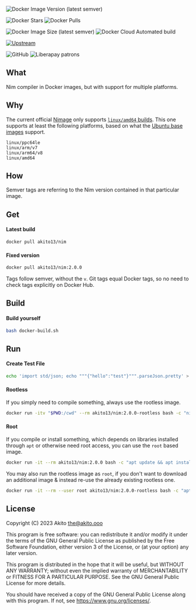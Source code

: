 ![Docker Image Version (latest semver)](https://img.shields.io/docker/v/akito13/nim?style=plastic)

![Docker Stars](https://img.shields.io/docker/stars/akito13/nim?style=plastic)
![Docker Pulls](https://img.shields.io/docker/pulls/akito13/nim?style=plastic)

![Docker Image Size (latest semver)](https://img.shields.io/docker/image-size/akito13/nim?style=plastic)
![Docker Cloud Automated build](https://img.shields.io/docker/cloud/automated/akito13/nim?style=plastic)

[![Upstream](https://img.shields.io/badge/upstream-project-yellow?style=plastic)](https://github.com/nim-lang/Nim)

![GitHub](https://img.shields.io/github/license/theAkito/docker-nim?style=plastic)
![Liberapay patrons](https://img.shields.io/liberapay/patrons/Akito?style=plastic)

## What
Nim compiler in Docker images, but with support for multiple platforms.

## Why
The current official [Nimage](https://github.com/moigagoo/nimage) only supports [`linux/amd64` builds](https://hub.docker.com/r/nimlang/nim/tags).
This one supports at least the following platforms, based on what the [Ubuntu base images](https://hub.docker.com/_/ubuntu/tags) support.

```
linux/ppc64le
linux/arm/v7
linux/arm64/v8
linux/amd64
```

## How
Semver tags are referring to the Nim version contained in that particular image.

## Get
#### Latest build
```bash
docker pull akito13/nim
```
#### Fixed version
```bash
docker pull akito13/nim:2.0.0
```
Tags follow semver, without the `v`.
Git tags equal Docker tags, so no need to check tags explicitly on Docker Hub.

## Build
#### Build yourself
```bash
bash docker-build.sh
```

## Run

#### Create Test File
```bash
echo 'import std/json; echo """{"hello":"test"}""".parseJson.pretty' > t.nim
```

#### Rootless
If you simply need to compile something, always use the rootless image.

```bash
docker run -itv "$PWD:/cwd" --rm akito13/nim:2.0.0-rootless bash -c "nim c -r /cwd/t.nim && rm /cwd/t"
```

#### Root
If you compile or install something, which depends on libraries installed through `apt` or otherwise need root access, you can use the `root` based image.

```bash
docker run -it --rm akito13/nim:2.0.0 bash -c "apt update && apt install -y libncurses-dev && nimble install -y moe"
```

You may also run the rootless image as `root`, if you don't want to download an additional image & instead re-use the already existing rootless one.

```bash
docker run -it --rm --user root akito13/nim:2.0.0-rootless bash -c "apt update && apt install -y libncurses-dev && nimble install -y moe"
```

## License
Copyright (C) 2023  Akito <the@akito.ooo>

This program is free software: you can redistribute it and/or modify
it under the terms of the GNU General Public License as published by
the Free Software Foundation, either version 3 of the License, or
(at your option) any later version.

This program is distributed in the hope that it will be useful,
but WITHOUT ANY WARRANTY; without even the implied warranty of
MERCHANTABILITY or FITNESS FOR A PARTICULAR PURPOSE.  See the
GNU General Public License for more details.

You should have received a copy of the GNU General Public License
along with this program.  If not, see <https://www.gnu.org/licenses/>.